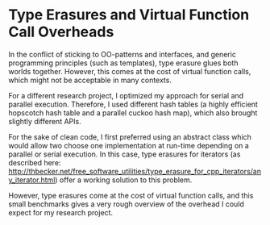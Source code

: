 # Type Erasures and Virtual Function Call Overheads
In the conflict of sticking to OO-patterns and interfaces, and generic programming principles (such as templates), type erasure glues both worlds together. However, this comes at the cost of virtual function calls, which might not be acceptable in many contexts.

For a different research project, I optimized my approach for serial and parallel execution.
Therefore, I used different hash tables (a highly efficient hopscotch hash table and a parallel cuckoo hash map), which also brought slightly different APIs.

For the sake of clean code, I first preferred using an abstract class which would allow two choose one implementation at run-time depending on a parallel or serial execution.
In this case, type erasures for iterators (as described here: http://thbecker.net/free_software_utilities/type_erasure_for_cpp_iterators/any_iterator.html) offer a working solution to this problem.

However, type erasures come at the cost of virtual function calls, and this small benchmarks gives a very rough overview of the overhead I could expect for my research project.
